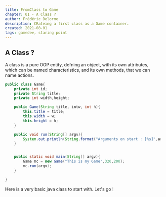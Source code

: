 ```yaml
---
title: FromClass to Game
chapter: 01 - A Class ?
author: Frédéric Delorme
description: CRateing a first class as a Game container.
created: 2021-08-01
tags: gamedev, staring point
---
```


## A Class ?

A class is a pure OOP entity, defning an object, with its own attributes, which can be named characteristics, and its own methods, that we can name actions.

```java
public class Game{
    private int id;
    private String title;
    private int width,height;

    public Game(String title, intw, int h){
        this.title = title;
        this.width = w;
        this.height = h;
    }

    public void run(String[] argv){
        System.out.println(String.format("Arguments on start : [%s]",argv.toString()));
    }


    public static void main(String[] argv){
        Game mc = new Game("This is my Game",320,200);
        mc.run(argv);
    }

}
```

Here is a very basic java class to start with. Let's go !
